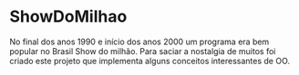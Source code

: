 # ShowDoMilhao

No final dos anos 1990 e início dos anos 2000 um programa era bem popular no Brasil Show do milhão. Para saciar a nostalgia de muitos foi 
criado  este projeto que implementa alguns conceitos interessantes de OO.

